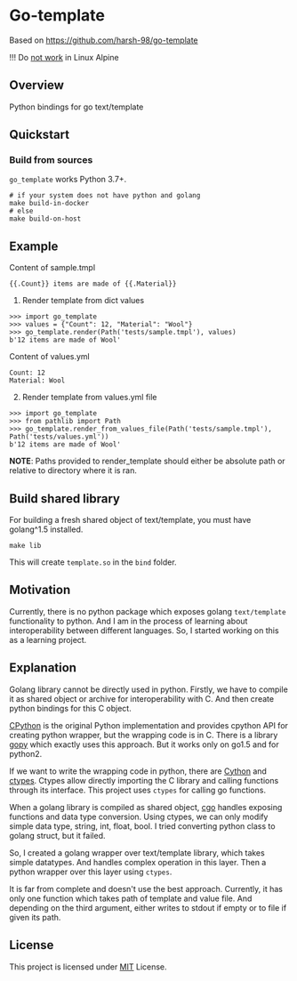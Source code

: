 # Go-template
Based on https://github.com/harsh-98/go-template

!!! Do [not work](https://github.com/golang/go/issues/54805) in Linux Alpine

## Overview
Python bindings for go text/template


## Quickstart
### Build from sources
`go_template` works Python 3.7+.
```
# if your system does not have python and golang
make build-in-docker
# else
make build-on-host
```

## Example
Content of sample.tmpl
```
{{.Count}} items are made of {{.Material}}
```

1)  Render template from dict values
```
>>> import go_template
>>> values = {"Count": 12, "Material": "Wool"}
>>> go_template.render(Path('tests/sample.tmpl'), values)
b'12 items are made of Wool'
```

Content of values.yml
```
Count: 12
Material: Wool
```

2) Render template from values.yml file
```
>>> import go_template
>>> from pathlib import Path
>>> go_template.render_from_values_file(Path('tests/sample.tmpl'), Path('tests/values.yml'))
b'12 items are made of Wool'
```

__NOTE__: Paths provided to render_template should either be absolute path or relative to directory where it is ran.


## Build shared library
For building a fresh shared object of text/template, you must have golang^1.5 installed.
```
make lib
```
This will create `template.so` in the `bind` folder.


## Motivation
Currently, there is no python package which exposes golang `text/template` functionality to python. And I am in the process of learning about interoperability between different languages. So, I started working on this as a learning project.

## Explanation
Golang library cannot be directly used in python. Firstly, we have to compile it as shared object or archive for interoperability with C. And then create python bindings for this C object.

[CPython](https://github.com/python/cpython) is the original Python implementation and provides cpython API for creating python wrapper, but the wrapping code is in C. There is a library [gopy](https://github.com/go-python/gopy) which exactly uses this approach. But it works only on go1.5 and for python2.

If we want to write the wrapping code in python, there are [Cython](https://cython.org/) and [ctypes](https://docs.python.org/3/library/ctypes.html). Ctypes allow directly importing the C library and calling functions through its interface. This project uses `ctypes` for calling go functions.

When a golang library is compiled as shared object, [cgo](https://golang.org/cmd/cgo/) handles exposing functions and data type conversion. Using ctypes, we can only modify simple data type, string, int, float, bool. I tried converting python class to golang struct, but it failed.

So, I created a golang wrapper over text/template library, which takes simple datatypes. And handles complex operation in this layer. Then a python wrapper over this layer using `ctypes`.

It is far from complete and doesn't use the best approach. Currently, it has only one function which takes path of template and value file. And depending on the third argument, either writes to stdout if empty  or to file if given its path.

## License
This project is licensed under [MIT](https://github.com/myback/go-template/blob/master/LICENSE) License.
